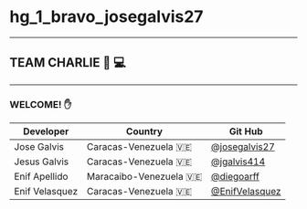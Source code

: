 # **hg_1_bravo_josegalvis27**
---
## TEAM CHARLIE 👼 💻  

---
 ### WELCOME! ✋
 |Developer|Country| Git Hub| 
|-------------|---------|-|
|Jose Galvis| Caracas-Venezuela 🇻🇪|[@josegalvis27](https://www.github.com/josegalvis27)
|Jesus Galvis| Caracas-Venezuela 🇻🇪|[@jgalvis414](https://www.github.com/jgalvis414)|
|Enif Apellido| Maracaibo-Venezuela 🇻🇪|[@diegoarff](https://www.github.com/diegoarff) |
|Enif Velasquez| Caracas-Venezuela 🇻🇪|[@EnifVelasquez](https://github.com/EnifVelasquez)|
